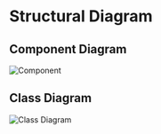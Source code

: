 # Structural Diagram

## Component Diagram
![Component](https://user-images.githubusercontent.com/80764759/130316980-9ddf12aa-e7cd-46e8-bbda-c09abc0fe70e.png)

## Class Diagram
![Class Diagram](https://user-images.githubusercontent.com/80383788/130349328-28266f41-2723-4b41-8f0d-f3b5d8d29aca.png)

